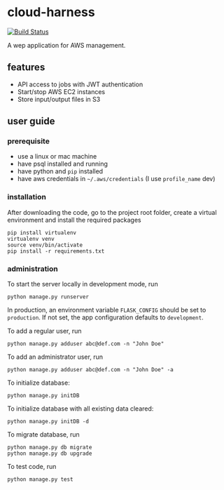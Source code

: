 # cloud-harness

[![Build Status](https://travis-ci.org/nosarthur/cloud-harness.svg?branch=master)](https://travis-ci.org/nosarthur/cloud-harness)

A wep application for AWS management.

## features

* API access to jobs with JWT authentication
* Start/stop AWS EC2 instances
* Store input/output files in S3

## user guide

### prerequisite

* use a linux or mac machine
* have psql installed and running
* have python and `pip` installed
* have aws credentials in `~/.aws/credentials` (I use `profile_name` dev)

### installation
After downloading the code, go to the project root folder, create a virtual environment and install the required packages

```
pip install virtualenv
virtualenv venv
source venv/bin/activate
pip install -r requirements.txt
```

### administration

To start the server locally in development mode, run 

`python manage.py runserver`

In production, an environment variable `FLASK_CONFIG` should be set to `production`.
If not set, the app configuration defaults to `development`.

To add a regular user, run 

`python manage.py adduser abc@def.com -n "John Doe"`

To add an administrator user, run 

`python manage.py adduser abc@def.com -n "John Doe" -a`

To initialize database:

`python manage.py initDB`

To initialize database with all existing data cleared:

`python manage.py initDB -d`

To migrate database, run

```
python manage.py db migrate
python manage.py db upgrade
```

To test code, run

`python manage.py test`

